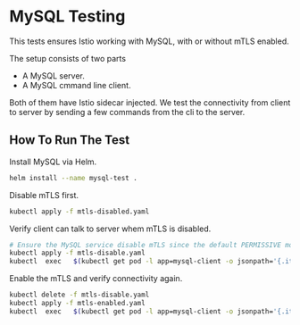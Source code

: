 # MySQL Testing

This tests ensures Istio working with MySQL, with or without mTLS enabled.

The setup consists of two parts

- A MySQL server.
- A MySQL cmmand line client.

Both of them have Istio sidecar injected. We test the connectivity from client to server by sending
a few commands from the cli to the server.

## How To Run The Test

Install MySQL via Helm.

```bash
helm install --name mysql-test .
```

Disable mTLS first.

```bash
kubectl apply -f mtls-disabled.yaml
```

Verify client can talk to server whem mTLS is disabled.

```bash
# Ensure the MySQL service disable mTLS since the default PERMISSIVE mode does not work for MySQL.
kubectl apply -f mtls-disable.yaml
kubectl  exec   $(kubectl get pod -l app=mysql-client -o jsonpath='{.items[0].metadata.name}')  -- mysql -uroot -proot -h mysql-server  -P3306  -e 'show databases;'
```

Enable the mTLS and verify connectivity again.

```bash
kubectl delete -f mtls-disable.yaml
kubectl apply -f mtls-enabled.yaml
kubectl  exec   $(kubectl get pod -l app=mysql-client -o jsonpath='{.items[0].metadata.name}')  -- mysql -uroot -proot -h mysql-server  -P3306  -e 'show databases;'
```